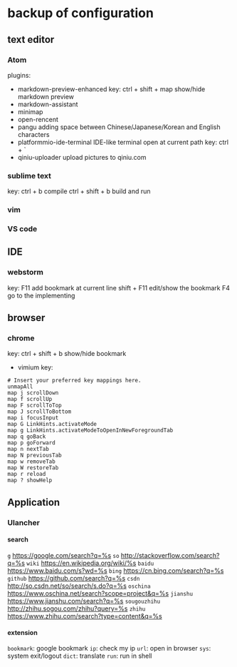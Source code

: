 # backup of configuration

## text editor

### Atom

plugins:
* markdown-preview-enhanced
    key: ctrl + shift + map  show/hide markdown preview
* markdown-assistant
* minimap
* open-rencent
* pangu
    adding space between Chinese/Japanese/Korean and English characters
* platformmio-ide-terminal
    IDE-like terminal open at current path
    key: ctrl + `
* qiniu-uploader
    upload pictures to qiniu.com

### sublime text
  key: ctrl + b  compile
       ctrl + shift + b build and run
### vim

### VS code

## IDE

### webstorm
key: F11 add bookmark at current line
shift + F11 edit/show the bookmark
F4 go to the implementing
## browser

### chrome
key: ctrl + shift + b  show/hide bookmark
* vimium
key:
```
# Insert your preferred key mappings here.
unmapAll
map j scrollDown
map f scrollUp
map F scrollToTop
map J scrollToBottom
map i focusInput
map G LinkHints.activateMode
map g LinkHints.activateModeToOpenInNewForegroundTab
map q goBack
map p goForward
map n nextTab
map N previousTab
map w removeTab
map W restoreTab
map r reload
map ? showHelp
```
## Application

### Ulancher

#### search
`g` https://google.com/search?q=%s
`so` http://stackoverflow.com/search?q=%s
`wiki` https://en.wikipedia.org/wiki/%s
`baidu` https://www.baidu.com/s?wd=%s
`bing` https://cn.bing.com/search?q=%s
`github` https://github.com/search?q=%s
`csdn` http://so.csdn.net/so/search/s.do?q=%s
`oschina` https://www.oschina.net/search?scope=project&q=%s
`jianshu` https://www.jianshu.com/search?q=%s
`sougouzhihu` http://zhihu.sogou.com/zhihu?query=%s
`zhihu` https://www.zhihu.com/search?type=content&q=%s

#### extension
`bookmark`: google bookmark
`ip`: check my ip
`url`: open in browser
`sys`: system exit/logout
`dict`: translate
`run`: run in shell
